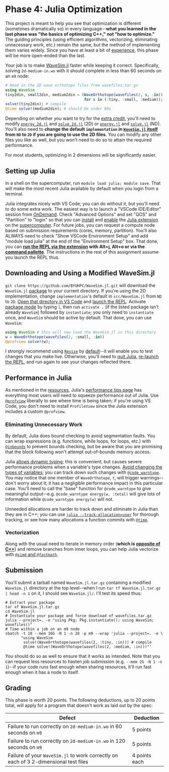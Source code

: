 ---
---

# Phase 4: Julia Optimization

This project is meant to help you see that optimization is different (sometimes dramatically so) in every language--**what you learned in the last phase was "the basics of optimizing C++," not "how to optimize."** The guiding principles (using efficient algorithms, vectorizing, eliminating unnecessary work, etc.) remain the same, but the method of implementing them varies widely. Since you have at least a bit of [experience](phase3.md), this phase will be more open-ended than the last.

Your job is to make [WaveSim.jl](https://github.com/BYUHPC/WaveSim.jl) faster while keeping it correct. Specifically, solving `2d-medium-in.wo` with it should complete in less than 60 seconds on an `m9` node:

```julia
# Read in the 2D wave orthotope files from wavefiles.tar.gz
using WaveSim
tiny2din, small2din, medium2din = (WaveOrthotope(wavefiles(2, s, :in))
                                   for s in (:tiny, :small, :medium));
solve!(tiny2din); # compile
@time solve!(medium2din); # should be under 60s
```

Depending on whether you want to try for the [extra credit](../assignments/extra-credit.md#project), you'll need to modify [`energy_2d.jl`](https://github.com/BYUHPC/WaveSim.jl/blob/main/src/energy_2d.jl) and [`solve_2d.jl`](https://github.com/BYUHPC/WaveSim.jl/blob/main/src/step_2d.jl) (2D) or [`energy.jl`](https://github.com/BYUHPC/WaveSim.jl/blob/main/src/energy.jl) and [`solve.jl`](https://github.com/BYUHPC/WaveSim.jl/blob/main/src/step.jl) (ND). You'll also need to **change the default `implementation` in [`WaveSim.jl` itself](https://github.com/BYUHPC/WaveSim.jl/blob/main/src/WaveSim.jl) from `ND` to `2D` if you are going to use the 2D files**. You can modify any other files you like as well, but you won't need to do so to attain the required performance.

For most students, optimizing in 2 dimensions will be significantly easier.



## Setting up Julia

In a shell on the supercomputer, run `module load julia; module save`. That will make the most recent Julia available by default when you login from a terminal.

Julia integrates nicely with VS Code; you can do without it, but you'll need to do some extra work. The easiest way is to launch a "VSCode IDE/Editor" session from [OnDemand](https://ondemand.rc.byu.edu/). Check "Advanced Options" and set "QOS" and "Partition" to "login" so that you can [install](https://code.visualstudio.com/learn/get-started/extensions) and [enable](https://code.visualstudio.com/docs/editor/extension-marketplace#_enable-an-extension) the [Julia extension](https://code.visualstudio.com/docs/languages/julia) on the [supercomputer](https://rc.byu.edu/wiki/index.php?page=Remote+Development+with+VS+Code). For future jobs, you can request a compute node based on submission requirements (cores, memory, partition). You'll also ALWAYS need to check "Show VSCode Environment Setup" and add "module load julia" at the end of the "Environment Setup" box. That done, you can **[run the REPL via the extension](https://github.com/julia-vscode/julia-vscode/wiki/REPL) with Alt+j, Alt+o or via the [command pallette](https://code.visualstudio.com/docs/getstarted/userinterface#_command-palette)**. The instructions in the rest of this assignment assume you launch the REPL thus.



## Downloading and Using a Modified WaveSim.jl

`git clone https://github.com/BYUHPC/WaveSim.jl.git` will download the `WaveSim.jl` [package](https://pkgdocs.julialang.org/v1/) to your current directory. If you're using the 2D implementation, change `implementation`'s default in `src/WaveSim.jl` from `ND` to `2D`. [Open that directory in VS Code](https://code.visualstudio.com/docs/editor/workspaces#_how-do-i-open-a-vs-code-workspace) and [launch the REPL](#setting-up-julia). Activate [package mode](https://docs.julialang.org/en/v1/stdlib/REPL/#Pkg-mode) by typing `]`, then run `activate .` (if the listed package isn't already `WaveSim`) followed by `instantiate`; you only need to `instantiate` once, and `WaveSim` should be active by default. That done, you can use `WaveSim`:

```julia
using WaveSim # this will now load the WaveSim.jl in this directory
w = WaveOrthotope(wavefiles(2, :small, :in))
@profview solve!(w);
```

I strongly recommend using [`Revise`](https://timholy.github.io/Revise.jl/stable/) by [default](https://timholy.github.io/Revise.jl/stable/config/#Using-Revise-by-default)--it will enable you to test changes that you make live. Otherwise, you'll need to [quit Julia](https://docs.julialang.org/en/v1/base/base/#Base.exit), [re-launch the REPL](#setting-up-julia), and run again to see your changes reflected there.



## Performance in Julia

As mentioned in the [resources](../resources.md#julia), Julia's [performance tips page](https://docs.julialang.org/en/v1/manual/performance-tips/) has everything most users will need to squeeze performance out of Julia. Use [`@profview`](https://github.com/timholy/ProfileView.jl) liberally to see where time is being taken; if you're using VS Code, you don't need to install `ProfileView` since the Julia extension includes a custom `@profview`.

### Eliminating Unnecessary Work

By default, Julia does bound checking to avoid segmentation faults. You can wrap expressions (e.g. functions, while loops, for loops, etc.) with [`@inbounds`](https://docs.julialang.org/en/v1/base/base/#Base.@inbounds) to prevent bounds checking, but be aware that you are promising that the block following won't attempt out-of-bounds memory access.

Julia [allows dynamic typing](https://docs.julialang.org/en/v1/manual/types/); this is convenient, but causes severe performance problems when a variable's type changes. [Avoid changing the types of variables](https://docs.julialang.org/en/v1/manual/performance-tips/#Avoid-changing-the-type-of-a-variable); you can track down such changes with [`@code_warntype`](https://docs.julialang.org/en/v1/manual/performance-tips/#man-code-warntype). You may notice that one member of `WaveOrthotope`, `t`, will trigger warnings--don't worry about it, it has a negligible performance impact in this particular case. You'll need to call the "base" function for `@code_warntype` to give meaningful output--e.g. `@code_warntype energy(w, :total)` will give lots of information while `@code_warntype energy(w)` will not.

Unneeded allocations are harder to track down and eliminate in Julia than they are in C++; you can use [`julia --track-allocation=user`](https://docs.julialang.org/en/v1/manual/profile/#Line-by-Line-Allocation-Tracking) for thorough tracking, or see how many allocations a function commits with [`@time`](https://docs.julialang.org/en/v1/manual/profile/#@time).

### Vectorization

Along with the usual need to iterate in memory order (**which is [opposite of C++](https://docs.julialang.org/en/v1/manual/performance-tips/#man-performance-column-major)**) and remove branches from inner loops, you can help Julia vectorize with [`@simd` and `@fastmath`](https://docs.julialang.org/en/v1/manual/performance-tips/#man-performance-annotations).



## Submission

You'll submit a tarball named `WaveSim.jl.tar.gz` containing a modified `WaveSim.jl` directory at the top level--when I run `tar tf WaveSim.jl.tar.gz | head -n 1` on it, I should see `WaveSim.jl/`. I'll test its speed thus:

```shell
# Extract your package
tar xf WaveSim.jl.tar.gz
cd WaveSim.jl
# Instantiate your package and force download of wavefiles.tar.gz
julia --project=. -e "using Pkg; Pkg.instantiate(); using WaveSim; wavefiles()"
# Time within a job on an m9 node
sbatch -t 10 --mem 16G -N 1 -n 28 -p m9 --wrap 'julia --project=. -e \
       "using WaveSim
        solve!(WaveOrthotope(wavefiles(2, :tiny, :in))) # compile
        @time solve!(WaveOrthotope(wavefiles(2, :medium, :in)))"'
```

You should do so as well to ensure that it works as intended. Note that you can request less resources to hasten job submission (e.g. `--mem 2G -N 1 -n 1`)--if your code runs fast enough when sharing resources, it'll run fast enough when it has a node to itself.



## Grading

This phase is worth 20 points. The following deductions, up to 20 points total, will apply for a program that doesn't work as laid out by the spec:

| Defect | Deduction |
| --- | --- |
| Failure to run correctly on `2d-medium-in.wo` in 60 seconds on `m9` | 5 points |
| Failure to run correctly on `2d-medium-in.wo` in 120 seconds on `m9` | 5 points |
| Failure of your `WaveSim.jl` to work correctly on each of 3 2-dimensional test files | 4 points each |
